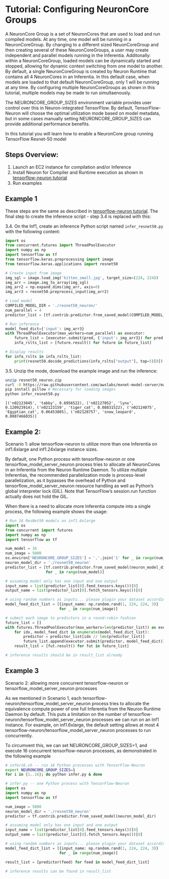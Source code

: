 # Tutorial: Configuring NeuronCore Groups

A NeuronCore Group is a set of NeuronCores that are used to load and run compiled models. At any time, one model will be running in a NeuronCoreGroup. By changing to a different sized NeuonCoreGroup and then creating several of these NeuronCoreGroups, a user may create independent and parallel models running in the Inferentia. Additonally: within a NeuronCoreGroup, loaded models can be dynamically started and stopped, allowing for dynamic context switching from one model to another. By default, a single NeuronCoreGroup is created by Neuron Runtime that contains all 4 NeuronCores in an Inferentia. In this default case, when models are loaded to that default NeuronCoreGroup, only 1 will be running at any time. By configuring multiple NeuronCoreGroups as shown in this tutorial, multiple models may be made to run simultaenously.

The NEURONCORE_GROUP_SIZES environment variable provides user control over this in Neuron-integrated TensorFlow. By default, TensorFlow-Neuron will choose the optimal utilization mode based on model metadata, but in some cases manually setting NEURONCORE_GROUP_SIZES can provide additional performance benefits.

In this tutorial you will learn how to enable a NeuronCore group running TensorFlow Resnet-50 model

## Steps Overview:

1. Launch an EC2 instance for compilation and/or Inference
2. Install Neuron for Compiler and Runtime execution as shown in  [tensorflow-neuron tutorial](./tutorial-compile-infer.md)
3. Run examples

## Example 1
These steps are the same as described in [tensorflow-neuron tutorial](./tutorial-compile-infer.md). The final step to create the inference script - step 3.4 is replaced with this:

3.4. On the Inf1, create an inference Python script named `infer_resnet50.py` with the following content:
```python
import os
from concurrent.futures import ThreadPoolExecutor
import numpy as np
import tensorflow as tf
from tensorflow.keras.preprocessing import image
from tensorflow.keras.applications import resnet50

# Create input from image
img_sgl = image.load_img('kitten_small.jpg', target_size=(224, 224))
img_arr = image.img_to_array(img_sgl)
img_arr2 = np.expand_dims(img_arr, axis=0)
img_arr3 = resnet50.preprocess_input(img_arr2)

# Load model
COMPILED_MODEL_DIR = './resnet50_neuron/'
num_parallel = 4
predictor_list = [tf.contrib.predictor.from_saved_model(COMPILED_MODEL_DIR) for _ in range(num_parallel)]

# Run inference
model_feed_dict={'input': img_arr3}
with ThreadPoolExecutor(max_workers=num_parallel) as executor:
    future_list = [executor.submit(pred, {'input': img_arr3}) for pred in predictor_list]
    infa_rslts_list = [future.result() for future in future_list]

# Display results
for infa_rslts in infa_rslts_list:
    print(resnet50.decode_predictions(infa_rslts["output"], top=5)[0])
```

3.5. Unzip the mode, download the example image and run the inference:
```bash
unzip resnet50_neuron.zip
curl -O https://raw.githubusercontent.com/awslabs/mxnet-model-server/master/docs/images/kitten_small.jpg
pip install pillow # Necessary for loading images
python infer_resnet50.py
```
```
[('n02123045', 'tabby', 0.6956522), ('n02127052', 'lynx', 0.120923914), ('n02123159', 'tiger_cat', 0.08831522), ('n02124075', 'Egyptian_cat', 0.06453805), ('n02128757', 'snow_leopard', 0.0087466035)]
```

## Example 2:

Scenario 1: allow tensorflow-neuron to utilize more than one Inferentia on inf1.6xlarge and inf1.24xlarge instance sizes.

By default, one Python process with tensorflow-neuron or one tensorflow_model_server_neuron process tries to allocate all NeuronCores in an Inferentia from the Neuron Runtime Daemon. To utilize multiple Inferentias, the recommended parallelization mode is process-level parallelization, as it bypasses the overhead of Python and tensorflow_model_server_neuron resource handling as well as Python’s global interpreter lock (GIL). Note that TensorFlow’s session.run function actually does not hold the GIL. 

When there is a need to allocate more Inferentia compute into a single process, the following example shows the usage:

```python
# Run 16 ResNet50 models on inf1.6xlarge
import os
from concurrent import futures
import numpy as np
import tensorflow as tf

num_model = 16
num_image = 5000
os.environ['NEURONCORE_GROUP_SIZES'] = ','.join('1' for _ in range(num_model))
neuron_model_dir = './resnet50_neuron'
predictor_list = [tf.contrib.predictor.from_saved_model(neuron_model_dir)
                  for _ in range(num_model)]

# assuming model only has one input and one output
input_name = list(predictor_list[0].feed_tensors.keys())[0]
output_name = list(predictor_list[0].fetch_tensors.keys())[0]

# using random numbers as inputs... please plugin your dataset accordingly
model_feed_dict_list = [{input_name: np.random.rand(1, 224, 224, 3)}
                        for _ in range(num_image)]

# submit each image to predictors in a round-robin fashion
future_list = []
with futures.ThreadPoolExecutor(max_workers=len(predictor_list)) as executor:
    for idx, model_feed_dict in enumerate(model_feed_dict_list):
        predictor = predictor_list[idx // len(predictor_list)]
        future_list.append(executor.submit(predictor, model_feed_dict))
    result_list = [fut.result() for fut in future_list]

# inference results should be in result_list already

```
## Example 3
Scenario 2: allowing more concurrent tensorflow-neuron or tensorflow_model_server_neuron processes

As we mentioned in Scenario 1, each tensorflow-neuron/tensorflow_model_server_neuron process tries to allocate the equivalence compute power of one full Inferentia from the Neuron Runtime Daemon by default. This puts a limitation on the number of tensorflow-neuron/tensorflow_model_server_neuron processes we can run on an Inf1 instance. For example, on inf1.6xlarge, the default setting allows at most 4 tensorflow-neuron/tensorflow_model_server_neuron processes to run concurrently.

To circumvent this, we can set NEURONCORE_GROUP_SIZES=1, and execute 16 concurrent tensorflow-neuron processes, as demonstrated in the following example

```bash
# infer16.sh -- run 16 Python processes with TensorFlow-Neuron
export NEURONCORE_GROUP_SIZES=1
for i in {1..16}; do python infer.py & done
```

```python
# infer.py -- one Python process with TensorFlow-Neuron
import os
import numpy as np
import tensorflow as tf

num_image = 5000
neuron_model_dir = './resnet50_neuron'
predictor = tf.contrib.predictor.from_saved_model(neuron_model_dir)

# assuming model only has one input and one output
input_name = list(predictor_list[0].feed_tensors.keys())[0]
output_name = list(predictor_list[0].fetch_tensors.keys())[0]

# using random numbers as inputs... please plugin your dataset accordingly
model_feed_dict_list = [{input_name: np.random.rand(1, 224, 224, 3)}
                        for _ in range(num_image)]

result_list = [predictor(feed) for feed in model_feed_dict_list]

# inference results can be found in result_list
```






